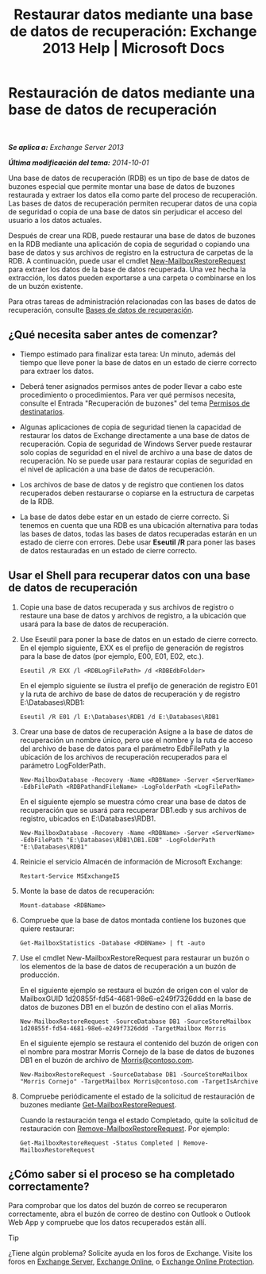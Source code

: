 ﻿---
title: 'Restaurar datos mediante una base de datos de recuperación: Exchange 2013 Help | Microsoft Docs'
TOCTitle: Restauración de datos mediante una base de datos de recuperación
ms:assetid: d64c18e7-16af-4bd8-a5c5-01206984d4d1
ms:mtpsurl: https://technet.microsoft.com/es-es/library/Ee332351(v=EXCHG.150)
ms:contentKeyID: 48268739
ms.date: 05/22/2018
mtps_version: v=EXCHG.150
ms.translationtype: MT
---

# Restauración de datos mediante una base de datos de recuperación

 

_**Se aplica a:** Exchange Server 2013_

_**Última modificación del tema:** 2014-10-01_

Una base de datos de recuperación (RDB) es un tipo de base de datos de buzones especial que permite montar una base de datos de buzones restaurada y extraer los datos ella como parte del proceso de recuperación. Las bases de datos de recuperación permiten recuperar datos de una copia de seguridad o copia de una base de datos sin perjudicar el acceso del usuario a los datos actuales.

Después de crear una RDB, puede restaurar una base de datos de buzones en la RDB mediante una aplicación de copia de seguridad o copiando una base de datos y sus archivos de registro en la estructura de carpetas de la RDB. A continuación, puede usar el cmdlet [New-MailboxRestoreRequest](https://technet.microsoft.com/es-es/library/ff829875\(v=exchg.150\)) para extraer los datos de la base de datos recuperada. Una vez hecha la extracción, los datos pueden exportarse a una carpeta o combinarse en los de un buzón existente.

Para otras tareas de administración relacionadas con las bases de datos de recuperación, consulte [Bases de datos de recuperación](recovery-databases-exchange-2013-help.md).

## ¿Qué necesita saber antes de comenzar?

  - Tiempo estimado para finalizar esta tarea: Un minuto, además del tiempo que lleve poner la base de datos en un estado de cierre correcto para extraer los datos.

  - Deberá tener asignados permisos antes de poder llevar a cabo este procedimiento o procedimientos. Para ver qué permisos necesita, consulte el Entrada "Recuperación de buzones" del tema [Permisos de destinatarios](recipients-permissions-exchange-2013-help.md).

  - Algunas aplicaciones de copia de seguridad tienen la capacidad de restaurar los datos de Exchange directamente a una base de datos de recuperación. Copia de seguridad de Windows Server puede restaurar solo copias de seguridad en el nivel de archivo a una base de datos de recuperación. No se puede usar para restaurar copias de seguridad en el nivel de aplicación a una base de datos de recuperación.

  - Los archivos de base de datos y de registro que contienen los datos recuperados deben restaurarse o copiarse en la estructura de carpetas de la RDB.

  - La base de datos debe estar en un estado de cierre correcto. Si tenemos en cuenta que una RDB es una ubicación alternativa para todas las bases de datos, todas las bases de datos recuperadas estarán en un estado de cierre con errores. Debe usar **Eseutil /R** para poner las bases de datos restauradas en un estado de cierre correcto.

## Usar el Shell para recuperar datos con una base de datos de recuperación

1.  Copie una base de datos recuperada y sus archivos de registro o restaure una base de datos y archivos de registro, a la ubicación que usará para la base de datos de recuperación.

2.  Use Eseutil para poner la base de datos en un estado de cierre correcto. En el ejemplo siguiente, EXX es el prefijo de generación de registros para la base de datos (por ejemplo, E00, E01, E02, etc.).
    
        Eseutil /R EXX /l <RDBLogFilePath> /d <RDBEdbFolder>
    
    En el ejemplo siguiente se ilustra el prefijo de generación de registro E01 y la ruta de archivo de base de datos de recuperación y de registro E:\\Databases\\RDB1:
    
        Eseutil /R E01 /l E:\Databases\RDB1 /d E:\Databases\RDB1

3.  Crear una base de datos de recuperación Asigne a la base de datos de recuperación un nombre único, pero use el nombre y la ruta de acceso del archivo de base de datos para el parámetro EdbFilePath y la ubicación de los archivos de recuperación recuperados para el parámetro LogFolderPath.
    
        New-MailboxDatabase -Recovery -Name <RDBName> -Server <ServerName> -EdbFilePath <RDBPathandFileName> -LogFolderPath <LogFilePath>
    
    En el siguiente ejemplo se muestra cómo crear una base de datos de recuperación que se usará para recuperar DB1.edb y sus archivos de registro, ubicados en E:\\Databases\\RDB1.
    
        New-MailboxDatabase -Recovery -Name <RDBName> -Server <ServerName> -EdbFilePath "E:\Databases\RDB1\DB1.EDB" -LogFolderPath "E:\Databases\RDB1"

4.  Reinicie el servicio Almacén de información de Microsoft Exchange:
    
        Restart-Service MSExchangeIS

5.  Monte la base de datos de recuperación:
    
        Mount-database <RDBName>

6.  Compruebe que la base de datos montada contiene los buzones que quiere restaurar:
    
        Get-MailboxStatistics -Database <RDBName> | ft -auto

7.  Use el cmdlet New-MailboxRestoreRequest para restaurar un buzón o los elementos de la base de datos de recuperación a un buzón de producción.
    
    En el siguiente ejemplo se restaura el buzón de origen con el valor de MailboxGUID 1d20855f-fd54-4681-98e6-e249f7326ddd en la base de datos de buzones DB1 en el buzón de destino con el alias Morris.
    
        New-MailboxRestoreRequest -SourceDatabase DB1 -SourceStoreMailbox 1d20855f-fd54-4681-98e6-e249f7326ddd -TargetMailbox Morris
    
    En el siguiente ejemplo se restaura el contenido del buzón de origen con el nombre para mostrar Morris Cornejo de la base de datos de buzones DB1 en el buzón de archivo de Morris@contoso.com.
    
        New-MaiboxRestoreRequest -SourceDatabase DB1 -SourceStoreMailbox "Morris Cornejo" -TargetMailbox Morris@contoso.com -TargetIsArchive

8.  Compruebe periódicamente el estado de la solicitud de restauración de buzones mediante [Get-MailboxRestoreRequest](https://technet.microsoft.com/es-es/library/ff829907\(v=exchg.150\)).
    
    Cuando la restauración tenga el estado Completado, quite la solicitud de restauración con [Remove-MailboxRestoreRequest](https://technet.microsoft.com/es-es/library/ff829910\(v=exchg.150\)). Por ejemplo:
    
        Get-MailboxRestoreRequest -Status Completed | Remove-MailboxRestoreRequest

## ¿Cómo saber si el proceso se ha completado correctamente?

Para comprobar que los datos del buzón de correo se recuperaron correctamente, abra el buzón de correo de destino con Outlook o Outlook Web App y compruebe que los datos recuperados están allí.


> [!TIP]
> ¿Tiene algún problema? Solicite ayuda en los foros de Exchange. Visite los foros en <A href="https://go.microsoft.com/fwlink/p/?linkid=60612">Exchange Server</A>, <A href="https://go.microsoft.com/fwlink/p/?linkid=267542">Exchange Online</A>, o <A href="https://go.microsoft.com/fwlink/p/?linkid=285351">Exchange Online Protection</A>.



